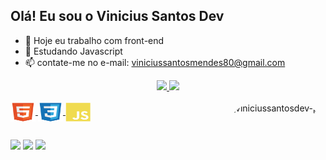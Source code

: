 ## Olá! Eu sou o Vinicius Santos Dev
- 👋 Hoje eu trabalho com front-end
- 🌱 Estudando Javascript
- 📫 contate-me no e-mail: viniciussantosmendes80@gmail.com

<div align="center">
  <a href="https://github.com/viniciussantosdeveloper">
  <img height="130em" src="https://github-readme-stats.vercel.app/api?username=viniciussantosdeveloper&show_icons=true&theme=dracula&include_all_commits=true&count_private=true"/>
  <img height="130em" src="https://github-readme-stats.vercel.app/api/top-langs/?username=viniciussantosdeveloper&layout=compact&langs_count=7&theme=dracula"/>
</div>
  
  <div style="display: inline_block"><br>
  <img align="center" alt="viniciussantosdev-HTML" height="30" width="40" src="https://raw.githubusercontent.com/devicons/devicon/master/icons/html5/html5-original.svg">
  <img align="center" alt="viniciussantosdev-CSS" height="30" width="40" src="https://raw.githubusercontent.com/devicons/devicon/master/icons/css3/css3-original.svg">
      <img align="center" alt="viniciussantosdev-Js" height="30" width="40" src="https://raw.githubusercontent.com/devicons/devicon/master/icons/javascript/javascript-plain.svg">
  <img align="right" alt="viniciussantosdev-pic" height="150" style="border-radius:50px;" src="https://cdn.discordapp.com/attachments/991130275272724543/991380045677482046/AvatarMaker.png">
</div>
  
  ##

  <div>
     <a href="https://www.instagram.com/viniciussantosdev/" target="_blank"><img src="https://img.shields.io/badge/-Instagram-%23E4405F?style=for-the-badge&logo=instagram&logoColor=white" target="_blank"></a>
    <a href = "mailto:viniciussantosmendes80@gmail.com"><img src="https://img.shields.io/badge/-Gmail-%23333?style=for-the-badge&logo=gmail&logoColor=white" target="_blank"></a>
    <a href="https://www.linkedin.com/in/viniciussantosdeveloper/" target="_blank"><img src="https://img.shields.io/badge/-LinkedIn-%230077B5?style=for-the-badge&logo=linkedin&logoColor=white" target="_blank"></a>
  </div>
<!---
viniciussantosdeveloper/viniciussantosdeveloper is a ✨ special ✨ repository because its `README.md` (this file) appears on your GitHub profile.
You can click the Preview link to take a look at your changes.
--->
